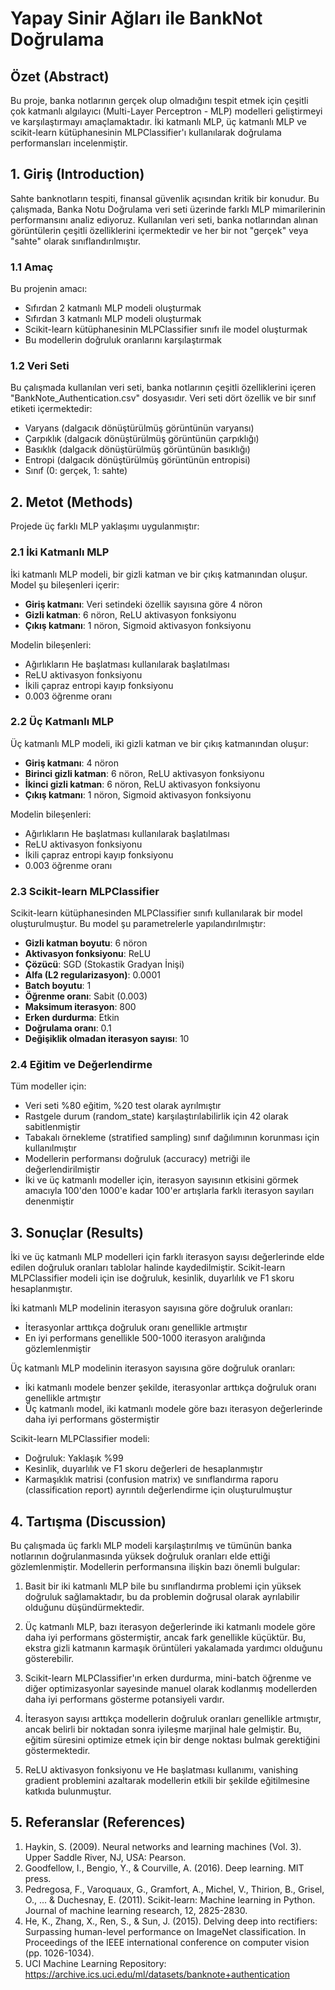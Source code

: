 # Yapay Sinir Ağları ile BankNot Doğrulama

## Özet (Abstract)
Bu proje, banka notlarının gerçek olup olmadığını tespit etmek için çeşitli çok katmanlı algılayıcı (Multi-Layer Perceptron - MLP) modelleri geliştirmeyi ve karşılaştırmayı amaçlamaktadır. İki katmanlı MLP, üç katmanlı MLP ve scikit-learn kütüphanesinin MLPClassifier'ı kullanılarak doğrulama performansları incelenmiştir.

## 1. Giriş (Introduction)
Sahte banknotların tespiti, finansal güvenlik açısından kritik bir konudur. Bu çalışmada, Banka Notu Doğrulama veri seti üzerinde farklı MLP mimarilerinin performansını analiz ediyoruz. Kullanılan veri seti, banka notlarından alınan görüntülerin çeşitli özelliklerini içermektedir ve her bir not "gerçek" veya "sahte" olarak sınıflandırılmıştır.

### 1.1 Amaç
Bu projenin amacı:
- Sıfırdan 2 katmanlı MLP modeli oluşturmak
- Sıfırdan 3 katmanlı MLP modeli oluşturmak
- Scikit-learn kütüphanesinin MLPClassifier sınıfı ile model oluşturmak
- Bu modellerin doğruluk oranlarını karşılaştırmak

### 1.2 Veri Seti
Bu çalışmada kullanılan veri seti, banka notlarının çeşitli özelliklerini içeren "BankNote_Authentication.csv" dosyasıdır. Veri seti dört özellik ve bir sınıf etiketi içermektedir:
- Varyans (dalgacık dönüştürülmüş görüntünün varyansı)
- Çarpıklık (dalgacık dönüştürülmüş görüntünün çarpıklığı)
- Basıklık (dalgacık dönüştürülmüş görüntünün basıklığı)
- Entropi (dalgacık dönüştürülmüş görüntünün entropisi)
- Sınıf (0: gerçek, 1: sahte)

## 2. Metot (Methods)
Projede üç farklı MLP yaklaşımı uygulanmıştır:

### 2.1 İki Katmanlı MLP
İki katmanlı MLP modeli, bir gizli katman ve bir çıkış katmanından oluşur. Model şu bileşenleri içerir:
- **Giriş katmanı**: Veri setindeki özellik sayısına göre 4 nöron
- **Gizli katman**: 6 nöron, ReLU aktivasyon fonksiyonu
- **Çıkış katmanı**: 1 nöron, Sigmoid aktivasyon fonksiyonu

Modelin bileşenleri:
- Ağırlıkların He başlatması kullanılarak başlatılması
- ReLU aktivasyon fonksiyonu
- İkili çapraz entropi kayıp fonksiyonu
- 0.003 öğrenme oranı

### 2.2 Üç Katmanlı MLP
Üç katmanlı MLP modeli, iki gizli katman ve bir çıkış katmanından oluşur:
- **Giriş katmanı**: 4 nöron
- **Birinci gizli katman**: 6 nöron, ReLU aktivasyon fonksiyonu
- **İkinci gizli katman**: 6 nöron, ReLU aktivasyon fonksiyonu
- **Çıkış katmanı**: 1 nöron, Sigmoid aktivasyon fonksiyonu

Modelin bileşenleri:
- Ağırlıkların He başlatması kullanılarak başlatılması
- ReLU aktivasyon fonksiyonu
- İkili çapraz entropi kayıp fonksiyonu
- 0.003 öğrenme oranı

### 2.3 Scikit-learn MLPClassifier
Scikit-learn kütüphanesinden MLPClassifier sınıfı kullanılarak bir model oluşturulmuştur. Bu model şu parametrelerle yapılandırılmıştır:
- **Gizli katman boyutu**: 6 nöron
- **Aktivasyon fonksiyonu**: ReLU
- **Çözücü**: SGD (Stokastik Gradyan İnişi)
- **Alfa (L2 regularizasyon)**: 0.0001
- **Batch boyutu**: 1
- **Öğrenme oranı**: Sabit (0.003)
- **Maksimum iterasyon**: 800
- **Erken durdurma**: Etkin
- **Doğrulama oranı**: 0.1
- **Değişiklik olmadan iterasyon sayısı**: 10

### 2.4 Eğitim ve Değerlendirme
Tüm modeller için:
- Veri seti %80 eğitim, %20 test olarak ayrılmıştır
- Rastgele durum (random_state) karşılaştırılabilirlik için 42 olarak sabitlenmiştir
- Tabakalı örnekleme (stratified sampling) sınıf dağılımının korunması için kullanılmıştır
- Modellerin performansı doğruluk (accuracy) metriği ile değerlendirilmiştir
- İki ve üç katmanlı modeller için, iterasyon sayısının etkisini görmek amacıyla 100'den 1000'e kadar 100'er artışlarla farklı iterasyon sayıları denenmiştir

## 3. Sonuçlar (Results)
İki ve üç katmanlı MLP modelleri için farklı iterasyon sayısı değerlerinde elde edilen doğruluk oranları tablolar halinde kaydedilmiştir. Scikit-learn MLPClassifier modeli için ise doğruluk, kesinlik, duyarlılık ve F1 skoru hesaplanmıştır.

İki katmanlı MLP modelinin iterasyon sayısına göre doğruluk oranları:
- İterasyonlar arttıkça doğruluk oranı genellikle artmıştır
- En iyi performans genellikle 500-1000 iterasyon aralığında gözlemlenmiştir

Üç katmanlı MLP modelinin iterasyon sayısına göre doğruluk oranları:
- İki katmanlı modele benzer şekilde, iterasyonlar arttıkça doğruluk oranı genellikle artmıştır
- Üç katmanlı model, iki katmanlı modele göre bazı iterasyon değerlerinde daha iyi performans göstermiştir

Scikit-learn MLPClassifier modeli:
- Doğruluk: Yaklaşık %99
- Kesinlik, duyarlılık ve F1 skoru değerleri de hesaplanmıştır
- Karmaşıklık matrisi (confusion matrix) ve sınıflandırma raporu (classification report) ayrıntılı değerlendirme için oluşturulmuştur

## 4. Tartışma (Discussion)
Bu çalışmada üç farklı MLP modeli karşılaştırılmış ve tümünün banka notlarının doğrulanmasında yüksek doğruluk oranları elde ettiği gözlemlenmiştir. Modellerin performansına ilişkin bazı önemli bulgular:

1. Basit bir iki katmanlı MLP bile bu sınıflandırma problemi için yüksek doğruluk sağlamaktadır, bu da problemin doğrusal olarak ayrılabilir olduğunu düşündürmektedir.

2. Üç katmanlı MLP, bazı iterasyon değerlerinde iki katmanlı modele göre daha iyi performans göstermiştir, ancak fark genellikle küçüktür. Bu, ekstra gizli katmanın karmaşık örüntüleri yakalamada yardımcı olduğunu gösterebilir.

3. Scikit-learn MLPClassifier'ın erken durdurma, mini-batch öğrenme ve diğer optimizasyonlar sayesinde manuel olarak kodlanmış modellerden daha iyi performans gösterme potansiyeli vardır.

4. İterasyon sayısı arttıkça modellerin doğruluk oranları genellikle artmıştır, ancak belirli bir noktadan sonra iyileşme marjinal hale gelmiştir. Bu, eğitim süresini optimize etmek için bir denge noktası bulmak gerektiğini göstermektedir.

5. ReLU aktivasyon fonksiyonu ve He başlatması kullanımı, vanishing gradient problemini azaltarak modellerin etkili bir şekilde eğitilmesine katkıda bulunmuştur.

## 5. Referanslar (References)
1. Haykin, S. (2009). Neural networks and learning machines (Vol. 3). Upper Saddle River, NJ, USA: Pearson.
2. Goodfellow, I., Bengio, Y., & Courville, A. (2016). Deep learning. MIT press.
3. Pedregosa, F., Varoquaux, G., Gramfort, A., Michel, V., Thirion, B., Grisel, O., ... & Duchesnay, E. (2011). Scikit-learn: Machine learning in Python. Journal of machine learning research, 12, 2825-2830.
4. He, K., Zhang, X., Ren, S., & Sun, J. (2015). Delving deep into rectifiers: Surpassing human-level performance on ImageNet classification. In Proceedings of the IEEE international conference on computer vision (pp. 1026-1034).
5. UCI Machine Learning Repository: https://archive.ics.uci.edu/ml/datasets/banknote+authentication

